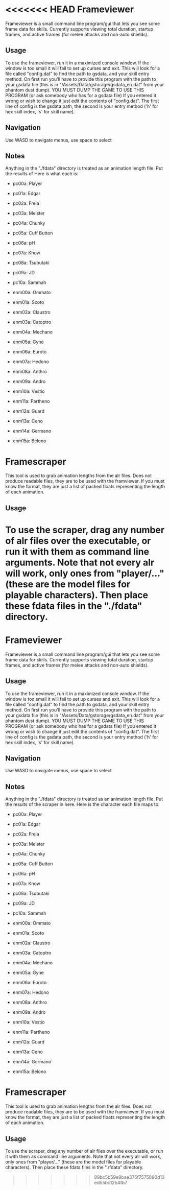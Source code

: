 <<<<<<< HEAD
Frameviewer
==========

Frameviewer is a small command line program/gui that lets you see some frame 
data for skills. Currently supports viewing total duration, startup frames, 
and active frames (for melee attacks and non-auto shields).

Usage
----------

To use the frameviewer, run it in a maximized console window. If the window is 
too small it will fail to set up curses and exit. This will look for a file called 
"config.dat" to find the path to gsdata, and your skill entry method. On first run 
you'll have to provide this program with the path to your gsdata file 
(this is in "/Assets/Data/gstorage/gsdata_en.dat" from your phantom dust dump).
    YOU MUST DUMP THE GAME TO USE THIS PROGRAM
    (or ask somebody who has for a gsdata file)
If you entered it wrong or wish to change it just edit the contents of "config.dat". 
The first line of config is the gsdata path, the second is your entry method ('h' for
hex skill index, 's' for skill name).

Navigation
-----------

Use WASD to navigate menus, use space to select

Notes
----------

Anything in the "./fdata" directory is treated as an animation length file. Put the results of 
Here is what each is:

* pc00a: Player
* pc01a: Edgar
* pc02a: Freia
* pc03a: Meister
* pc04a: Chunky
* pc05a: Cuff Button
* pc06a: pH
* pc07a: Know
* pc08a: Tsubutaki
* pc09a: JD
* pc10a: Sammah

* enm00a: Ommato
* enm01a: Scoto
* enm02a: Claustro
* enm03a: Catoptro
* enm04a: Mechano
* enm05a: Gyne
* enm06a: Euroto
* enm07a: Hedono
* enm08a: Anthro
* enm09a: Andro
* enm10a: Vestio
* enm11a: Partheno
* enm12a: Guard
* enm13a: Ceno
* enm14a: Germano
* enm15a: Belono

Framescraper
=============

This tool is used to grab animation lengths from the alr files. Does not produce
readable files, they are to be used with the framviewer. If you must know the format,
they are just a list of packed floats representing the length of each animation.

Usage
-------------

To use the scraper, drag any number of alr files over the executable, or run it with 
them as command line arguments. Note that not every alr will work, only ones from "player/..."
(these are the model files for playable characters). Then place these fdata files in the "./fdata" directory.
=======
Frameviewer
==========

Frameviewer is a small command line program/gui that lets you see some frame 
data for skills. Currently supports viewing total duration, startup frames, 
and active frames (for melee attacks and non-auto shields).

Usage
----------

To use the frameviewer, run it in a maximized console window. If the window is 
too small it will fail to set up curses and exit. This will look for a file called 
"config.dat" to find the path to gsdata, and your skill entry method. On first run 
you'll have to provide this program with the path to your gsdata file 
(this is in "/Assets/Data/gstorage/gsdata_en.dat" from your phantom dust dump).
    YOU MUST DUMP THE GAME TO USE THIS PROGRAM
    (or ask somebody who has for a gsdata file)
If you entered it wrong or wish to change it just edit the contents of "config.dat". 
The first line of config is the gsdata path, the second is your entry method ('h' for
hex skill index, 's' for skill name).

Navigation
-----------

Use WASD to navigate menus, use space to select

Notes
----------

Anything in the "./fdata" directory is treated as an animation length file. Put the results of the scraper in here.
Here is the character each file maps to:

* pc00a: Player
* pc01a: Edgar
* pc02a: Freia
* pc03a: Meister
* pc04a: Chunky
* pc05a: Cuff Button
* pc06a: pH
* pc07a: Know
* pc08a: Tsubutaki
* pc09a: JD
* pc10a: Sammah

* enm00a: Ommato
* enm01a: Scoto
* enm02a: Claustro
* enm03a: Catoptro
* enm04a: Mechano
* enm05a: Gyne
* enm06a: Euroto
* enm07a: Hedono
* enm08a: Anthro
* enm09a: Andro
* enm10a: Vestio
* enm11a: Partheno
* enm12a: Guard
* enm13a: Ceno
* enm14a: Germano
* enm15a: Belono

Framescraper
=============

This tool is used to grab animation lengths from the alr files. Does not produce
readable files, they are to be used with the framviewer. If you must know the format,
they are just a list of packed floats representing the length of each animation.

Usage
-------------

To use the scraper, drag any number of alr files over the executable, or run it with 
them as command line arguments. Note that not every alr will work, only ones from "player/..."
(these are the model files for playable characters). Then place these fdata files in the "./fdata" directory.
>>>>>>> 89bc5b59e9bae375f7575890d12edb5bc12b4fb7
